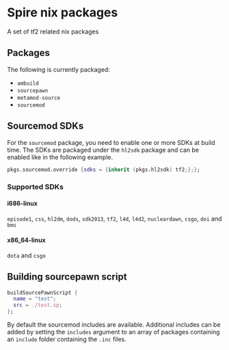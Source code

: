 # Spire nix packages

A set of tf2 related nix packages

## Packages

The following is currently packaged:

- `ambuild`
- `sourcepawn`
- `metamod-source`
- `sourcemod`


## Sourcemod SDKs

For the `sourcemod` package, you need to enable one or more SDKs at build time.
The SDKs are packaged under the `hl2sdk` package and can be enabled like in the following example.

```nix
pkgs.sourcemod.override {sdks = {inherit (pkgs.hl2sdk) tf2;};};
```

### Supported SDKs

#### i686-linux

`episode1`, `css`, `hl2dm`, `dods`, `sdk2013`, `tf2`, `l4d`, `l4d2`, `nucleardawn`, `csgo`, `doi` and `bms`

#### x86_64-linux

`dota` and `csgo`

## Building sourcepawn script

```nix
buildSourcePawnScript {
  name = "test";
  src = ./test.sp;
};
```

By default the sourcemod includes are available.
Additional includes can be added by setting the `includes` argument to an array of packages containing an `include` folder containing the `.inc` files. 